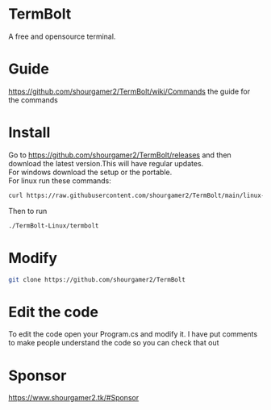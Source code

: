 # TermBolt
A free and opensource terminal.
# Guide
https://github.com/shourgamer2/TermBolt/wiki/Commands the guide for the commands
# Install
Go to https://github.com/shourgamer2/TermBolt/releases and then download the latest version.This will have regular updates. <br>
For windows download the setup or the portable. <br>
For linux run these commands:
```sh
curl https://raw.githubusercontent.com/shourgamer2/TermBolt/main/linux-install-termbolt.sh | bash
```
Then to run 
```sh
./TermBolt-Linux/termbolt
```
# Modify 
```sh
git clone https://github.com/shourgamer2/TermBolt
```
# Edit the code
To edit the code open your Program.cs and modify it. I have put comments to make people understand the code so you can check that out
# Sponsor
https://www.shourgamer2.tk/#Sponsor
